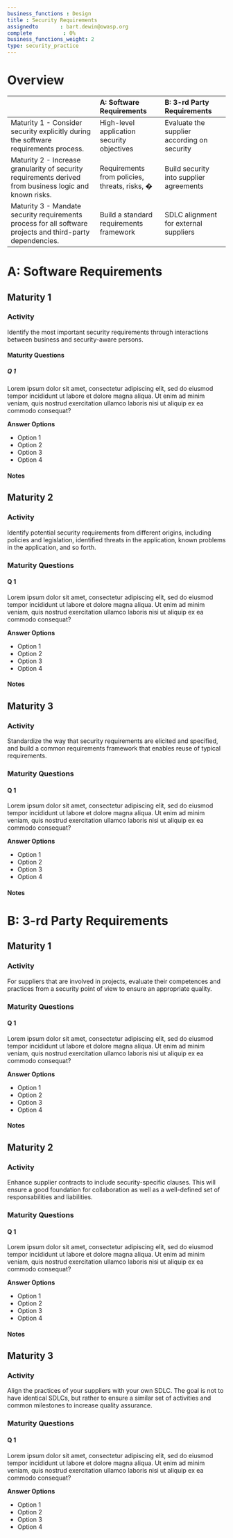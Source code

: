 ```yaml
---
business_functions : Design
title : Security Requirements
assignedto       : bart.dewin@owasp.org
complete          : 0%
business_functions_weight: 2
type: security_practice
---
```



# Overview

| | A: Software Requirements | B: 3-rd Party Requirements |
|:---|:---|:---|
| Maturity 1 - Consider security explicitly during the software requirements process. | High-level application security objectives | Evaluate the supplier according on security|
| Maturity 2 - Increase granularity of security requirements derived from business logic and known risks. | Requirements from policies, threats, risks, � | Build security into supplier agreements |
| Maturity 3 - Mandate security requirements process for all software projects and third-party dependencies. | Build a standard requirements framework | SDLC alignment for external suppliers |


# A: Software Requirements

## Maturity 1
### Activity
Identify the most important security requirements through interactions between business and security-aware persons.

#### Maturity Questions
##### Q 1
Lorem ipsum dolor sit amet, consectetur adipiscing elit, sed do eiusmod tempor incididunt ut labore et dolore magna aliqua. Ut enim ad minim veniam, quis nostrud exercitation ullamco laboris nisi ut aliquip ex ea commodo consequat?

**Answer Options**
- Option 1
- Option 2
- Option 3
- Option 4

#### Notes


## Maturity 2
### Activity
Identify potential security requirements from different origins, including policies and legislation, identified threats in the application, known problems in the application, and so forth.

### Maturity Questions
#### Q 1
Lorem ipsum dolor sit amet, consectetur adipiscing elit, sed do eiusmod tempor incididunt ut labore et dolore magna aliqua. Ut enim ad minim veniam, quis nostrud exercitation ullamco laboris nisi ut aliquip ex ea commodo consequat?

**Answer Options**
- Option 1
- Option 2
- Option 3
- Option 4

#### Notes


## Maturity 3
### Activity
Standardize the way that security requirements are elicited and specified, and build a common requirements framework that enables reuse of typical requirements.

### Maturity Questions
#### Q 1
Lorem ipsum dolor sit amet, consectetur adipiscing elit, sed do eiusmod tempor incididunt ut labore et dolore magna aliqua. Ut enim ad minim veniam, quis nostrud exercitation ullamco laboris nisi ut aliquip ex ea commodo consequat?

**Answer Options**
- Option 1
- Option 2
- Option 3
- Option 4

#### Notes



# B: 3-rd Party Requirements

## Maturity 1
### Activity
For suppliers that are involved in projects, evaluate their competences and practices from a security point of view to ensure an appropriate quality.

### Maturity Questions
#### Q 1
Lorem ipsum dolor sit amet, consectetur adipiscing elit, sed do eiusmod tempor incididunt ut labore et dolore magna aliqua. Ut enim ad minim veniam, quis nostrud exercitation ullamco laboris nisi ut aliquip ex ea commodo consequat?

**Answer Options**
- Option 1
- Option 2
- Option 3
- Option 4

#### Notes



## Maturity 2
### Activity
Enhance supplier contracts to include security-specific clauses. This will ensure a good foundation for collaboration as well as a well-defined set of responsabilities and liabilities.

### Maturity Questions
#### Q 1
Lorem ipsum dolor sit amet, consectetur adipiscing elit, sed do eiusmod tempor incididunt ut labore et dolore magna aliqua. Ut enim ad minim veniam, quis nostrud exercitation ullamco laboris nisi ut aliquip ex ea commodo consequat?

**Answer Options**
- Option 1
- Option 2
- Option 3
- Option 4

#### Notes


## Maturity 3
### Activity
Align the practices of your suppliers with your own SDLC. The goal is not to have identical SDLCs, but rather to ensure a similar set of activities and common milestones to increase quality assurance.

### Maturity Questions
#### Q 1
Lorem ipsum dolor sit amet, consectetur adipiscing elit, sed do eiusmod tempor incididunt ut labore et dolore magna aliqua. Ut enim ad minim veniam, quis nostrud exercitation ullamco laboris nisi ut aliquip ex ea commodo consequat?

**Answer Options**
- Option 1
- Option 2
- Option 3
- Option 4
